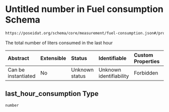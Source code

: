 # Untitled number in Fuel consumption Schema

```txt
https://poseidat.org/schema/core/measurement/fuel-consumption.json#/properties/last_hour_consumption
```

The total number of liters consumed in the last hour

| Abstract            | Extensible | Status         | Identifiable            | Custom Properties | Additional Properties | Access Restrictions | Defined In                                                                                      |
| :------------------ | :--------- | :------------- | :---------------------- | :---------------- | :-------------------- | :------------------ | :---------------------------------------------------------------------------------------------- |
| Can be instantiated | No         | Unknown status | Unknown identifiability | Forbidden         | Allowed               | none                | [fuel-consumption.json*](schemas/core/measurement/fuel-consumption.json "open original schema") |

## last_hour_consumption Type

`number`
